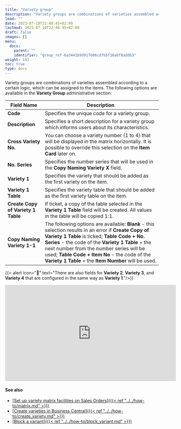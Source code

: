 ```yaml
---
title: "Variety group"
description: "Variety groups are combinations of varieties assembled according to a certain logic, which can be assigned to the items."
lead: ""
date: 2023-07-10T22:48:45+02:00
lastmod: 2023-07-10T22:48:45+02:00
draft: false
images: []
menu:
  docs:
    parent: ""
    identifier: "group_ref-6a3441b9d917b06cd7b5f16abf8addb3"
weight: 192
toc: true
type: docs
---
```

Variety groups are combinations of varieties assembled according to a certain logic, which can be assigned to the items. The following options are available in the **Variety Group** administrative section: 


| Field Name      | Description |
| ----------- | ----------- |
| **Code**       | Specifies the unique code for a variety group.    |
| **Description**   | Specifies a short description for a variety group which informs users about its characteristics.      |
| **Cross Variety No.**  | You can choose a variety number (1 to 4) that will be displayed in the matrix horizontally. It is possible to override this selection on the **Item Card** later on.  |
| **No. Series** | Specifies the number series that will be used in the **Copy Naming Variety X** field.  |
| **Variety 1** | Specifies the variety that should be added as the first variety on the item. |
| **Variety 1 Table** | Specifies the variety table that should be added as the first variety table on the item. | 
| **Create Copy of Variety 1 Table** | If ticket, a copy of the table selected in the **Variety 1 Table** field will be created. All values in the table will be copied 1:1. |
| **Copy Naming Variety 1-1** | The following options are available: **Blank** - this selection results in an error if **Create Copy of Variety 1 Table** is ticked; **Table Code + No. Series** - the code of the **Variety 1 Table** + the next number from the number series will be used; **Table Code + Item No** - the code of the **Variety 1 Table** + the **Item Number** will be used.

{{< alert icon="📝" text="There are also fields for <b>Variety 2</b>, <b>Variety 3</b>, and <b>Variety 4</b> that are configured in the same way as <b>Variety 1</b>."/>}}

<iframe width="560" height="315" src="https://www.youtube.com/embed/7BQ8XESFc0I" title="YouTube video player" frameborder="0" allow="accelerometer; autoplay; clipboard-write; encrypted-media; gyroscope; picture-in-picture; web-share" allowfullscreen></iframe>

#### See also

- [<ins>Set up variety matrix facilities on Sales Orders<ins>]({{< ref "../../how-to/matrix.md" >}})
- [<ins>Create varieties in Business Central<ins>]({{< ref "../../how-to/create_variety.md" >}})
- [<ins>Block a variant<ins>]({{< ref "../../how-to/block_variant.md" >}})